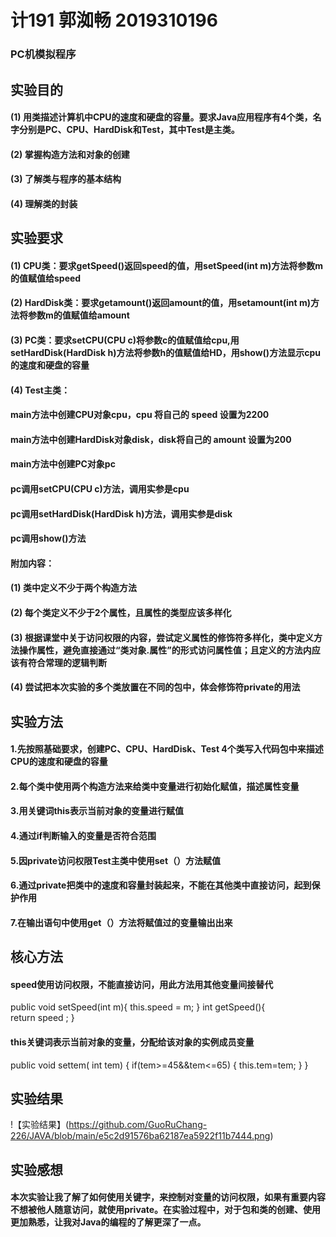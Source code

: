 # 计191 郭洳畅 2019310196
### PC机模拟程序


## 实验目的

#### (1) 用类描述计算机中CPU的速度和硬盘的容量。要求Java应用程序有4个类，名字分别是PC、CPU、HardDisk和Test，其中Test是主类。

#### (2) 掌握构造方法和对象的创建

#### (3) 了解类与程序的基本结构

#### (4) 理解类的封装

## 实验要求

#### (1) CPU类：要求getSpeed()返回speed的值，用setSpeed(int m)方法将参数m的值赋值给speed

#### (2) HardDisk类：要求getamount()返回amount的值，用setamount(int m)方法将参数m的值赋值给amount

#### (3) PC类：要求setCPU(CPU c)将参数c的值赋值给cpu,用setHardDisk(HardDisk h)方法将参数h的值赋值给HD，用show()方法显示cpu的速度和硬盘的容量

#### (4) Test主类：

#### main方法中创建CPU对象cpu，cpu 将自己的 speed 设置为2200

#### main方法中创建HardDisk对象disk，disk将自己的 amount 设置为200

#### main方法中创建PC对象pc

#### pc调用setCPU(CPU c)方法，调用实参是cpu

#### pc调用setHardDisk(HardDisk h)方法，调用实参是disk

#### pc调用show()方法

#### 附加内容：

#### (1) 类中定义不少于两个构造方法

#### (2) 每个类定义不少于2个属性，且属性的类型应该多样化

#### (3) 根据课堂中关于访问权限的内容，尝试定义属性的修饰符多样化，类中定义方法操作属性，避免直接通过“类对象.属性”的形式访问属性值；且定义的方法内应该有符合常理的逻辑判断

#### (4) 尝试把本次实验的多个类放置在不同的包中，体会修饰符private的用法

## 实验方法

#### 1.先按照基础要求，创建PC、CPU、HardDisk、Test 4个类写入代码包中来描述CPU的速度和硬盘的容量

#### 2.每个类中使用两个构造方法来给类中变量进行初始化赋值，描述属性变量

#### 3.用关键词this表示当前对象的变量进行赋值

#### 4.通过if判断输入的变量是否符合范围

#### 5.因private访问权限Test主类中使用set（）方法赋值

#### 6.通过private把类中的速度和容量封装起来，不能在其他类中直接访问，起到保护作用

#### 7.在输出语句中使用get（）方法将赋值过的变量输出出来

## 核心方法
  
#### speed使用访问权限，不能直接访问，用此方法用其他变量间接替代

public void setSpeed(int m){
 this.speed = m;
 }
int getSpeed(){  
 return speed ;
 }
 
#### this关键词表示当前对象的变量，分配给该对象的实例成员变量

public void settem( int tem) {
 if(tem>=45&&tem<=65) {
  this.tem=tem;
 }
}


## 实验结果

!【实验结果】(https://github.com/GuoRuChang-226/JAVA/blob/main/e5c2d91576ba62187ea5922f11b7444.png)


## 实验感想

#### 本次实验让我了解了如何使用关键字，来控制对变量的访问权限，如果有重要内容不想被他人随意访问，就使用private。在实验过程中，对于包和类的创建、使用更加熟悉，让我对Java的编程的了解更深了一点。
